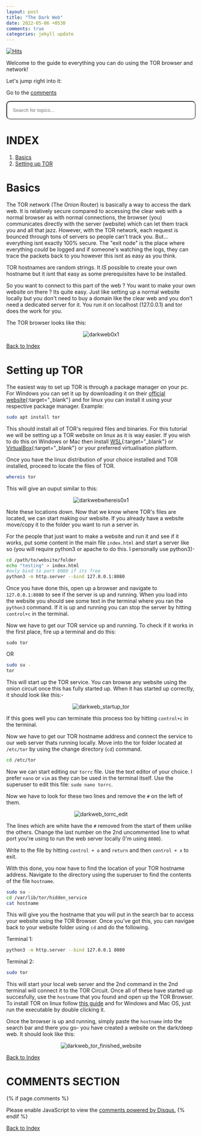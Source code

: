 ```yaml
---
layout: post
title: "The Dark Web"
date: 2022-05-06 +0530
comments: true
categories: jekyll update
---
```


<script>
function search() {
    let input = document.getElementById('searchbar').value
    input=input.toLowerCase();
    let x = document.getElementsByClassName('indexvals');
      
    for (i = 0; i < x.length; i++) { 
        if (!x[i].innerHTML.toLowerCase().includes(input)) {
            x[i].style.display="none";
        }
        else {
            x[i].style.display="list-item";                 
        }
    }
}
</script>

<style>
#searchbar{
     margin-left: 0%;
     padding:15px;
     border-radius: 10px;
   }
 
   input[type=text] {
      width: 100%;
      -webkit-transition: width 0.15s ease-in-out;
      transition: width 0.15s ease-in-out;
   }
 
   /* When the input field gets focus,
        change its width to 100% */
   input[type=text]:focus {
     width: 100%;
   }

</style>

[![Hits](https://hits.seeyoufarm.com/api/count/incr/badge.svg?url=https%3A%2F%2Fgithub.com%2FFluffySnowman%2Ffluffysnowman.github.io&count_bg=%2379C83D&title_bg=%23555555&icon=&icon_color=%23E7E7E7&title=hits&edge_flat=false)](https://hits.seeyoufarm.com)

Welcome to the guide to everything you can do using the TOR browser and network!

Let's jump right into it:

Go to the [comments](#comments-section)

<div>

<input id="searchbar" onkeyup="search()" type="text" name="search" placeholder="Search for topics...">

</div>

# INDEX 

<ol id="myUL">
    <li class="indexvals"><a href="#basics">Basics</a></li> 
    <li class="indexvals"><a href="#setting-up-tor">Setting up TOR</a></li>
</ol>

# Basics

The TOR network (The Onion Router) is basically a way to access the dark web. It is relatively secure compared to accessing the clear web with a normal browser as with normal connections, the browser (you) communicates directly with the server (website) which can let them track you and all that jazz. 
However, with the TOR network, each request is bounced through tons of servers so people can't track you.
But... everything isnt exactly 100% secure. The "exit node" is the place where everything <i>could</i> be logged and if someone's watching the logs, they can trace the packets back to you however this isnt as easy as you think. 

TOR hostnames are random strings. It <i>IS</i> possible to create your own hostname but it isnt that easy as some prerequisites have to be installed.

So you want to connect to this part of the web ? You want to make your own website on there ? Its quite easy. Just like setting up a normal website locally but you don't need to buy a domain like the clear web and you don't need a dedicated server for it. You run it on localhost (127.0.0.1) and tor does the work for you.

The TOR browser looks like this:

<p align="center">
<img src="/assets/pics/dark_web_0x1.PNG" alt="darkweb0x1">
</p>

[Back to Index](#index)

# Setting up TOR

The easiest way to set up TOR is through a package manager on your pc. For Windows you can set it up by downloading it on their [official website](https://www.torproject.org/download/){:target="\_blank"} and for linux you can install it using your respective package manager.
Example:

```bash
sudo apt install tor
```

This should install all of TOR's required files and binaries. For this tutorial we will be setting up a TOR website on linux as it is way easier. If you wish to do this on Windows or Mac then install [WSL](https://docs.microsoft.com/en-us/windows/wsl/install){:target="\_blank"} or [VirtualBox](https://www.virtualbox.org/wiki/Downloads){:target="\_blank"} or your preferred virtualisation platform.

Once you have the linux distribution of your choice installed and TOR installed, proceed to locate the files of TOR.

```bash
whereis tor
```

This will give an ouput similar to this:

<p align="center">
<img src="/assets/pics/dark_web_whereis0x1.PNG" alt="darkwebwhereis0x1">
</p>

Note these locations down.
Now that we know where TOR's files are located, we can start making our website. If you already have a website move/copy it to the folder you want to run a server in.

For the people that just want to make a website and run it and see if it works, put some content in the main file `index.html` and start a server like so (you will require python3 or apache to do this. I personally use python3)-

```bash
cd /path/to/website/folder
echo "testing" > index.html
#only bind to port 8080 if its free
python3 -m http.server --bind 127.0.0.1:8080
```

Once you have done this, open up a browser and navigate to `127.0.0.1:8080` to see if the server is up and running. When you load into the website you should see some text in the terminal where you ran the `python3` command.
If it is up and running you can stop the server by hitting `control+c` in the terminal.

Now we have to get our TOR service up and running.
To check if it works in the first place, fire up a terminal and do this:

`sudo tor`

OR

```bash
sudo su -
tor
```

This will start up the TOR service. You can browse any website using the onion circuit once this has fully started up. When it has started up correctly, it should look like this:-

<p align="center">
<img src="/assets/pics/dark_web_startup_tor.PNG" alt="darkweb_startup_tor">
</p>

If this goes well you can terminate this process too by hitting `control+c` in the terminal.

Now we have to get our TOR hostname address and connect the service to our web server thats running locally. Move into the tor folder located at `/etc/tor` by using the change directory (`cd`) command.

```bash
cd /etc/tor
```

Now we can start editing our `torrc` file. Use the text editor of your choice. I prefer `nano` or `vim` as they can be used in the terminal itself. Use the superuser to edit this file: `sudo nano torrc`.

Now we have to look for these two lines and remove the `#` on the left of them.

<p align="center">
<img src="/assets/pics/dark_web_torrc_editing.PNG" alt="darkweb_torrc_edit">
</p>

The lines which are white have the `#` removed from the start of them unlike the others. Change the last number on the 2nd uncommented line to what port you're using to run the web server locally (I'm using `8080`).

Write to the file by hitting `control + o` and `return` and then `control + x` to exit.

With this done, you now have to find the location of your TOR hostname address. Navigate to the directory using the superuser to find the contents of the file `hostname`.

```bash
sudo su -
cd /var/lib/tor/hidden_service
cat hostname
```

This will give you the hostname that you will put in the search bar to access your website using the TOR Browser. Once you've got this, you can navigae back to your website folder using `cd` and do the following.

Terminal 1:
```bash
python3 -m http.server --bind 127.0.0.1 8080
```

Terminal 2:
```bash
sudo tor
```

This will start your local web server and the 2nd command in the 2nd terminal will connect it to the TOR Circuit. Once all of these have started up succesfully, use the `hostname` that you found and open up the TOR Browser. To install TOR on linux follow [this guide](https://tb-manual.torproject.org/installation/) and for Windows and Mac OS, just run the executable by double clicking it.

Once the browser is up and running, simply paste the `hostname` into the search bar and there you go- you have created a website on the dark/deep web.
It should look like this:

<p align="center">
<img src="/assets/pics/dark_web_finished_tor_site_0x1.PNG" alt="darkweb_tor_finished_website">
</p>


[Back to Index](#index)

# COMMENTS SECTION

{% if page.comments %}

<div id="disqus_thread"></div>
<script>
    (function() { 
    var d = document, s = d.createElement('script');
    s.src = 'https://fluffysnowman.disqus.com/embed.js';
    s.setAttribute('data-timestamp', +new Date());
    (d.head || d.body).appendChild(s);
    })();
</script>
<noscript>Please enable JavaScript to view the <a href="https://disqus.com/?ref_noscript">comments powered by Disqus.</a></noscript>
{% endif %}

[Back to Index](#index)

